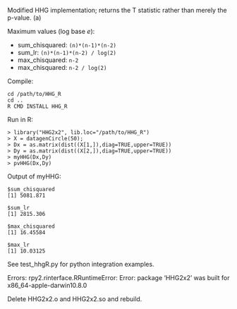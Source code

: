 Modified HHG implementation; returns the T statistic rather than merely the p-value.
(a)

Maximum values (log base _e_):

  * sum_chisquared: `(n)*(n-1)*(n-2)`
  * sum_lr: `(n)*(n-1)*(n-2) / log(2)`
  * max_chisquared: `n-2`
  * max_chisquared: `n-2 / log(2)`

Compile:

    cd /path/to/HHG_R
    cd ..
    R CMD INSTALL HHG_R

Run in R:

    > library("HHG2x2", lib.loc="/path/to/HHG_R")
    > X = datagenCircle(50);
    > Dx = as.matrix(dist((X[1,]),diag=TRUE,upper=TRUE))
    > Dy = as.matrix(dist((X[2,]),diag=TRUE,upper=TRUE))
    > myHHG(Dx,Dy)
    > pvHHG(Dx,Dy)

Output of myHHG:

    $sum_chisquared
    [1] 5081.871
    
    $sum_lr
    [1] 2815.306
    
    $max_chisquared
    [1] 16.45584
    
    $max_lr
    [1] 10.03125


See test_hhgR.py for python integration examples.

Errors:
    rpy2.rinterface.RRuntimeError: Error: package ‘HHG2x2’ was built for x86_64-apple-darwin10.8.0

    
Delete HHG2x2.o and HHG2x2.so and rebuild.


